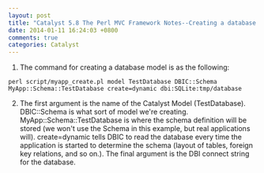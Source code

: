 ```yaml
---
layout: post
title: "Catalyst 5.8 The Perl MVC Framework Notes--Creating a database model"
date: 2014-01-11 16:24:03 +0800
comments: true
categories: Catalyst
---
```

1. The command for creating a database model is as the following:   
```
perl script/myapp_create.pl model TestDatabase DBIC::Schema MyApp::Schema::TestDatabase create=dynamic dbi:SQLite:tmp/database
```   

2. The first argument is the name of the Catalyst Model (TestDatabase). DBIC::Schema is what sort of model we're creating. MyApp::Schema::TestDatabase is where the schema definition will be stored (we won't use the Schema in this example, but real applications will). create=dynamic tells DBIC to read the database every time theapplication is started to determine the schema (layout of tables, foreign key relations, and so on.). The final argument is the DBI connect string for the database.   
